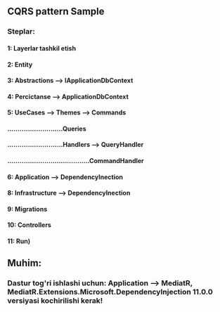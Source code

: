 ## CQRS pattern Sample
### Steplar:
#### 1: Layerlar tashkil etish
#### 2: Entity
#### 3: Abstractions --> IApplicationDbContext
#### 4: Percictanse  --> ApplicationDbContext
#### 5: UseCases --> Themes --> Commands 
#### ...........................Queries  
#### ...........................Handlers --> QueryHandler
#### ........................................CommandHandler     
#### 6: Application --> DependencyInection
#### 8: Infrastructure --> DependencyInection
#### 9: Migrations
#### 10: Controllers 
#### 11: Run)
####
####
## Muhim:
### Dastur tog'ri ishlashi uchun: Application --> MediatR, MediatR.Extensions.Microsoft.DependencyInjection 11.0.0 versiyasi kochirilishi kerak!